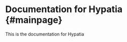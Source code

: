 # Documentation for Hypatia                             {#mainpage}

This is the documentation for Hypatia

